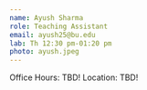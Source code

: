 ```yaml
---
name: Ayush Sharma
role: Teaching Assistant
email: ayush25@bu.edu
lab: Th 12:30 pm-01:20 pm
photo: ayush.jpeg
---
```


Office Hours: TBD! Location: TBD!